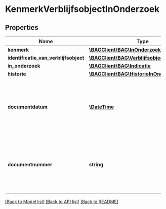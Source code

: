# KenmerkVerblijfsobjectInOnderzoek

## Properties
Name | Type | Description | Notes
------------ | ------------- | ------------- | -------------
**kenmerk** | [**\BAGClient\BAG\InOnderzoekVerblijfsobject**](InOnderzoekVerblijfsobject.md) |  | 
**identificatie_van_verblijfsobject** | [**\BAGClient\BAG\VerblijfsobjectIdentificatie**](VerblijfsobjectIdentificatie.md) |  | 
**in_onderzoek** | [**\BAGClient\BAG\Indicatie**](Indicatie.md) |  | 
**historie** | [**\BAGClient\BAG\HistorieInOnderzoek**](HistorieInOnderzoek.md) |  | 
**documentdatum** | [**\DateTime**](\DateTime.md) | De datum van het document waarin de grondslag van het onderzoek wordt vastgelegd. Dit wordt vastgelegd in het attribuut documentdatum. | 
**documentnummer** | **string** | Het nummer van het document waarin de grondslag van het onderzoek wordt vastgelegd. Dit wordt vastgelegd in het attribuut documentnummer. | 

[[Back to Model list]](../../README.md#documentation-for-models) [[Back to API list]](../../README.md#documentation-for-api-endpoints) [[Back to README]](../../README.md)


